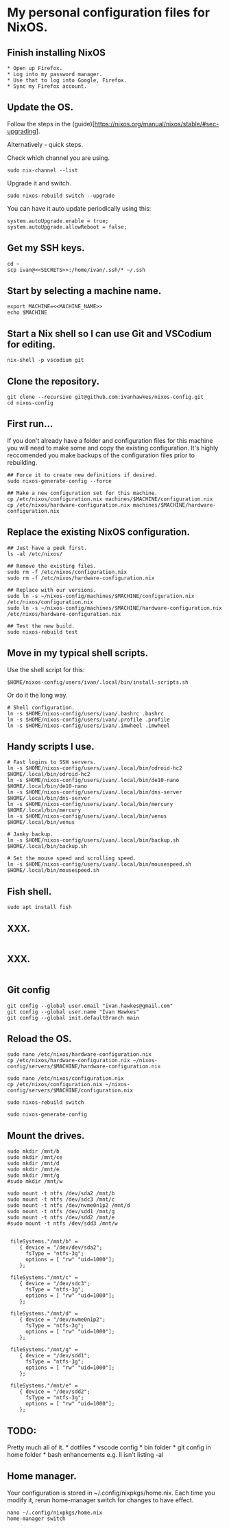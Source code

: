 # My personal configuration files for NixOS.

## Finish installing NixOS

	* Open up Firefox.
	* Log into my password manager.
	* Use that to log into Google, Firefox.
	* Sync my Firefox account.
	
## Update the OS.

Follow the steps in the (guide)[https://nixos.org/manual/nixos/stable/#sec-upgrading].

Alternatively - quick steps.

Check which channel you are using.

```
sudo nix-channel --list
```

Upgrade it and switch.

```
sudo nixos-rebuild switch --upgrade
```
You can have it auto update periodically using this:

```
system.autoUpgrade.enable = true;
system.autoUpgrade.allowReboot = false;
```

## Get my SSH keys.

```
cd ~
scp ivan@<<SECRETS>>:/home/ivan/.ssh/* ~/.ssh
```

## Start by selecting a machine name.

```
export MACHINE=<<MACHINE_NAME>>
echo $MACHINE
```

## Start a Nix shell so I can use Git and VSCodium for editing.
```
nix-shell -p vscodium git
```

## Clone the repository.

```
git clone --recursive git@github.com:ivanhawkes/nixos-config.git
cd nixos-config
```

## First run...

If you don't already have a folder and configuration files for this machine you will need to make some and copy the existing configuration. It's highly reccomended you make backups of the configuration files prior to rebuilding.

```
## Force it to create new definitions if desired.
sudo nixos-generate-config --force

## Make a new configuration set for this machine.
cp /etc/nixos/configuration.nix machines/$MACHINE/configuration.nix
cp /etc/nixos/hardware-configuration.nix machines/$MACHINE/hardware-configuration.nix
```

## Replace the existing NixOS configuration.

```
## Just have a peek first.
ls -al /etc/nixos/

## Remove the existing files.
sudo rm -f /etc/nixos/configuration.nix
sudo rm -f /etc/nixos/hardware-configuration.nix

## Replace with our versions.
sudo ln -s ~/nixos-config/machines/$MACHINE/configuration.nix /etc/nixos/configuration.nix
sudo ln -s ~/nixos-config/machines/$MACHINE/hardware-configuration.nix /etc/nixos/hardware-configuration.nix

## Test the new build.
sudo nixos-rebuild test
```

## Move in my typical shell scripts.

Use the shell script for this:
```
$HOME/nixos-config/users/ivan/.local/bin/install-scripts.sh
```

Or do it the long way.

```
# Shell configuration.
ln -s $HOME/nixos-config/users/ivan/.bashrc .bashrc
ln -s $HOME/nixos-config/users/ivan/.profile .profile
ln -s $HOME/nixos-config/users/ivan/.imwheel .imwheel
```

## Handy scripts I use.
```
# Fast logins to SSH servers.
ln -s $HOME/nixos-config/users/ivan/.local/bin/odroid-hc2 $HOME/.local/bin/odroid-hc2
ln -s $HOME/nixos-config/users/ivan/.local/bin/de10-nano $HOME/.local/bin/de10-nano
ln -s $HOME/nixos-config/users/ivan/.local/bin/dns-server $HOME/.local/bin/dns-server
ln -s $HOME/nixos-config/users/ivan/.local/bin/mercury $HOME/.local/bin/mercury
ln -s $HOME/nixos-config/users/ivan/.local/bin/venus $HOME/.local/bin/venus

# Janky backup.
ln -s $HOME/nixos-config/users/ivan/.local/bin/backup.sh $HOME/.local/bin/backup.sh

# Set the mouse speed and scrolling speed.
ln -s $HOME/nixos-config/users/ivan/.local/bin/mousespeed.sh $HOME/.local/bin/mousespeed.sh
```

## Fish shell.
```
sudo apt install fish
```


## XXX.
```
```


## XXX.
```
```


## Git config
```
git config --global user.email "ivan.hawkes@gmail.com"
git config --global user.name "Ivan Hawkes"
git config --global init.defaultBranch main
```

## Reload the OS.
```
sudo nano /etc/nixos/hardware-configuration.nix
cp /etc/nixos/hardware-configuration.nix ~/nixos-config/servers/$MACHINE/hardware-configuration.nix

sudo nano /etc/nixos/configuration.nix
cp /etc/nixos/configuration.nix ~/nixos-config/servers/$MACHINE/configuration.nix

sudo nixos-rebuild switch

sudo nixos-generate-config
```

## Mount the drives.
```
sudo mkdir /mnt/b
sudo mkdir /mnt/ce
sudo mkdir /mnt/d
sudo mkdir /mnt/e
sudo mkdir /mnt/g
#sudo mkdir /mnt/w

sudo mount -t ntfs /dev/sda2 /mnt/b
sudo mount -t ntfs /dev/sdc3 /mnt/c
sudo mount -t ntfs /dev/nvme0n1p2 /mnt/d
sudo mount -t ntfs /dev/sdd1 /mnt/g
sudo mount -t ntfs /dev/sdd2 /mnt/e
#sudo mount -t ntfs /dev/sdd3 /mnt/w


 fileSystems."/mnt/b" =
    { device = "/dev/dev/sda2";
      fsType = "ntfs-3g"; 
      options = [ "rw" "uid=1000"];
    };

 fileSystems."/mnt/c" =
    { device = "/dev/sdc3";
      fsType = "ntfs-3g"; 
      options = [ "rw" "uid=1000"];
    };

 fileSystems."/mnt/d" =
    { device = "/dev/nvme0n1p2";
      fsType = "ntfs-3g"; 
      options = [ "rw" "uid=1000"];
    };

 fileSystems."/mnt/g" =
    { device = "/dev/sdd1";
      fsType = "ntfs-3g"; 
      options = [ "rw" "uid=1000"];
    };

 fileSystems."/mnt/e" =
    { device = "/dev/sdd2";
      fsType = "ntfs-3g"; 
      options = [ "rw" "uid=1000"];
    };

```

## TODO:

Pretty much all of it.
	* dotfiles
	* vscode config
	* bin folder
	* git config in home folder
	* bash enhancements e.g. ll isn't listing -al

## Home manager.

Your configuration is stored in ~/.config/nixpkgs/home.nix. Each time you modify it, rerun home-manager switch for changes to have effect.

```
nano ~/.config/nixpkgs/home.nix
home-manager switch
```
